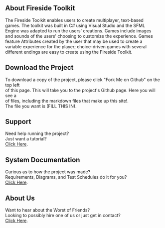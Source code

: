 <!--Main Page (This Page)
Give an overview of your system (may include video)-->

## About Fireside Toolkit
The Fireside Toolkit enables users to create multiplayer, text-based<br>
games. The toolkit was built in C# using Visual Studio and the SFML<br>
Engine was adapted to run the users' creations. Games include images<br>
and sounds of the users' choosing to customize the experience. Games<br>
feature Attributes created by the user that may be used to create a<br>
variable experience for the player; choice-driven games with several<br>
different endings are easy to create using the Fireside Toolkit.<br>
    
<!--Download Page-->
## Download the Project
To download a copy of the project, please click "Fork Me on Github" on the top left<br>
of this page. This will take you to the project's Github page. Here you will see a<br>
of files, including the markdown files that make up this site!.<br>
The file you want is (FILL THIS IN).

<!--Support Page
Documentation/Videos explaining how to use the system-->
## Support
Need help running the project?<br>
Just want a tutorial?<br>
[Click Here](support.html).<br>

<!--System Documentation Page
Requirements, Domain Models, Use Cases, Robustness Diagram, 
Sequence Diagram, Static Class Diagram, 
"design/coding/test plan documentation"-->
## System Documentation
Curious as to how the project was made?<br>
Requirements, Diagrams, and Test Schedules do it for you?<br>
[Click Here](documentation.html).<br>

<!--About Page
Info on us-->
## About Us
Want to hear about the Worst of Friends?<br>
Looking to possibly hire one of us or just get in contact?<br>
[Click Here](about.md).<br>
